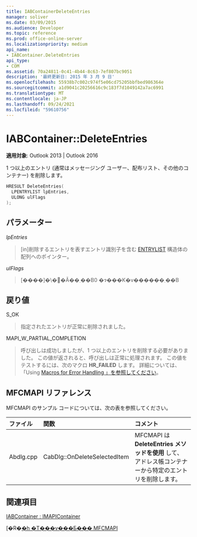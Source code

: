 ```yaml
---
title: IABContainerDeleteEntries
manager: soliver
ms.date: 03/09/2015
ms.audience: Developer
ms.topic: reference
ms.prod: office-online-server
ms.localizationpriority: medium
api_name:
- IABContainer.DeleteEntries
api_type:
- COM
ms.assetid: 70a24811-0c41-4b44-8c63-7ef807bc9051
description: '最終更新日: 2015 年 3 月 9 日'
ms.openlocfilehash: 55938b7c002c974f5e06cd75205bbfbed986364e
ms.sourcegitcommit: a1d9041c20256616c9c183f7d1049142a7ac6991
ms.translationtype: MT
ms.contentlocale: ja-JP
ms.lasthandoff: 09/24/2021
ms.locfileid: "59610756"
---
```

# <a name="iabcontainerdeleteentries"></a>IABContainer::DeleteEntries

  
  
**適用対象**: Outlook 2013 | Outlook 2016 
  
1 つ以上のエントリ (通常はメッセージング ユーザー、配布リスト、その他のコンテナー) を削除します。
  
```cpp
HRESULT DeleteEntries(
  LPENTRYLIST lpEntries,
  ULONG ulFlags
);
```

## <a name="parameters"></a>パラメーター

 _lpEntries_
  
> [in]削除するエントリを表すエントリ識別子を含む [ENTRYLIST](entrylist.md) 構造体の配列へのポインター。 
    
 _ulFlags_
  
> [����]�\�񂳂�Ă��܂��B0 �ɂ���K�v������܂��B
    
## <a name="return-value"></a>戻り値

S_OK 
  
> 指定されたエントリが正常に削除されました。 
    
MAPI_W_PARTIAL_COMPLETION 
  
> 呼び出しは成功しましたが、1 つ以上のエントリを削除する必要がありました。 この値が返されると、呼び出しは正常に処理されます。 この値をテストするには、次のマクロ **HR_FAILED** します。 詳細については、「Using [Macros for Error Handling 」を参照してください](using-macros-for-error-handling.md)。
    
## <a name="mfcmapi-reference"></a>MFCMAPI リファレンス

MFCMAPI のサンプル コードについては、次の表を参照してください。
  
|**ファイル**|**関数**|**コメント**|
|:-----|:-----|:-----|
|Abdlg.cpp  <br/> |CabDlg::OnDeleteSelectedItem  <br/> |MFCMAPI は **DeleteEntries メソッドを使用** して、アドレス帳コンテナーから特定のエントリを削除します。  <br/> |
   
## <a name="see-also"></a>関連項目



[IABContainer : IMAPIContainer](iabcontainerimapicontainer.md)


[�R�[�h �T���v���Ƃ��� MFCMAPI](mfcmapi-as-a-code-sample.md)

